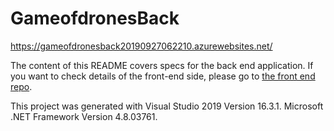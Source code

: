 # GameofdronesBack

https://gameofdronesback20190927062210.azurewebsites.net/

The content of this README covers specs for the back end application. If you want to check details of the front-end side, please go to [the front end repo](https://github.com/dgonzalezgalvis/gameofdrones-front).

This project was generated with Visual Studio 2019 Version 16.3.1. Microsoft .NET Framework Version 4.8.03761.